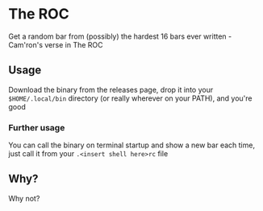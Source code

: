 # The ROC
Get a random bar from (possibly) the hardest 16 bars ever written - Cam'ron's verse in The ROC

## Usage
Download the binary from the releases page, drop it into your `$HOME/.local/bin` directory (or really wherever on your PATH), and you're good

### Further usage
You can call the binary on terminal startup and show a new bar each time, just call it from your `.<insert shell here>rc` file

## Why?
Why not?
